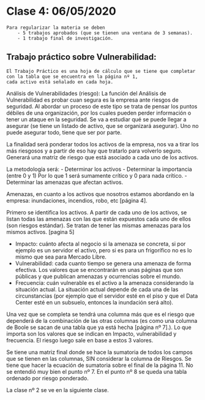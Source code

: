 # Clase 4: 06/05/2020

	Para regularizar la materia se deben
		- 5 trabajos aprobados (que se tienen una ventana de 3 semanas).
		- 1 trabajo final de investigación.

## Trabajo práctico sobre Vulnerabilidad:
	El Trabajo Práctico es una hoja de cálculo que se tiene que completar con la tabla que se encuentra en la página nº 1,
	cada activo está señalado en cada hoja.

Análisis de Vulnerabilidades (riesgo):
La función del Análisis de Vulnerabilidad es probar cuan segura es la empresa ante riesgos de seguridad.
Al abordar un proceso de este tipo se trata de pensar los puntos débiles de una organización, por los cuales pueden perder
información o tener un ataque en la seguridad. Se va a estudiar qué se puede llegar a asegurar (se tiene un listado de activo,
que se organizará asegurar). Uno no puede asegurar todo, tiene que ser por parte.

La finalidad será ponderar todos los activos de la empresa, nos va a tirar los más riesgosos y a partir de eso hay que
tratarlo para volverlo seguro. Generará una matriz de riesgo que está asociado a cada uno de los activos.

La metodología será:
	- Determinar los activos
	- Determinar la importancia (entre 0 y 1) Por lo que 1 será sumamente crítico y 0 para nada crítico.
	- Determinar las amenazas que afectan activos.

Amenazas, en cuanto a los activos que nosotros estamos abordando en la empresa: inundaciones, incendios, robo, etc [página 4].

Primero se identifica los activos.
A partir de cada uno de los activos, se listan todas las amenazas con las que están expuestos cada uno de ellos (son riesgos
estándar). Se tratan de tener las mismas amenazas para los mismos activos. [pagina 5]

- Impacto: cuánto afecta al negocio si la amenaza se concreta, si por ejemplo es un servidor el activo, pero si es para un
  frigorífico no es lo mismo que sea para Mercado Libre.
- Vulnerabilidad: cada cuanto tiempo se genera una amenaza de forma efectiva. Los valores que se encontrarán en unas páginas que
  son públicas y que publican amenazas y ocurrencias sobre el mundo.
- Frecuencia: cuán vulnerable es el activo a la amenaza considerando la situación actual. La situación actual depende de
  cada una de las circunstancias (por ejemplo que el servidor esté en el piso y que el Data Center esté en un subsuelo, entonces
  la inundación será alto).

Una vez que se completa se tendrá una columna más que es el riesgo que dependerá de la combinación de las otras columnas (es como
una columna de Boole se sacan de una tabla que ya está hecha [página nº 7].).
Lo que importa son los valores que se indican en Impacto, vulnerabilidad y frecuencia. El riesgo luego sale en base a estos 3
valores.

Se tiene una matriz final donde se hace la sumatoria de todos los campos que se tienen en las columnas, SIN considerar la columna
de Riesgos. Se tiene que hacer la ecuación de sumatoria sobre el final de la página 11. No se entendió muy bien el punto nº 7.
En el punto nº 8 se queda una tabla ordenado por riesgo ponderado.


La clase nº 2 se ve en la siguiente clase.

